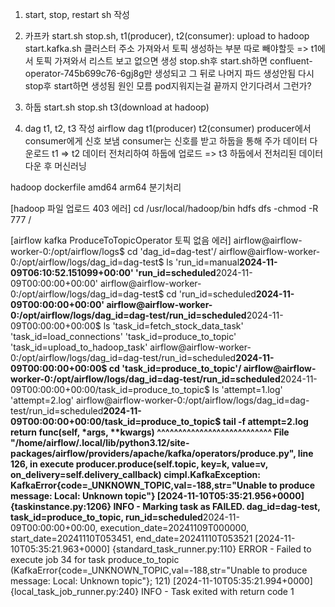 1. start, stop, restart sh 작성

2. 카프카 start.sh stop.sh, t1(producer), t2(consumer): upload to hadoop
   start.kafka.sh 클러스터 주소 가져와서 토픽 생성하는 부분 따로 빼야할듯
   => t1에서 토픽 가져와서 리스트 보고 없으면 생성
   stop.sh후 start.sh하면 confluent-operator-745b699c76-6gj8g만 생성되고 그 뒤로 나머지 파드 생성안됨 다시 stop후 start하면 생성됨 원인 모름 pod지워지는걸 끝까지 안기다려서 그런가?

3. 하둡 start.sh stop.sh t3(download at hadoop)

4. dag t1, t2, t3 작성
   airflow dag t1(producer) t2(consumer)
   producer에서 consumer에게 신호 보냄
   consumer는 신호를 받고 하둡을 통해 주가 데이터 다운로드
   t1 => t2 데이터 전처리하여 하둡에 업로드 => t3 하둡에서 전처리된 데이터 다운 후 머신러닝

hadoop dockerfile amd64 arm64 분기처리

[hadoop 파일 업로드 403 에러]
cd /usr/local/hadoop/bin
hdfs dfs -chmod -R 777 /

[airflow kafka ProduceToTopicOperator 토픽 없음 에러]
airflow@airflow-worker-0:/opt/airflow/logs$ cd 'dag_id=dag-test'/
airflow@airflow-worker-0:/opt/airflow/logs/dag_id=dag-test$ ls
'run_id=manual**2024-11-09T06:10:52.151099+00:00' 'run_id=scheduled**2024-11-09T00:00:00+00:00'
airflow@airflow-worker-0:/opt/airflow/logs/dag_id=dag-test$ cd 'run_id=scheduled**2024-11-09T00:00:00+00:00'
airflow@airflow-worker-0:/opt/airflow/logs/dag_id=dag-test/run_id=scheduled**2024-11-09T00:00:00+00:00$ ls
'task_id=fetch_stock_data_task' 'task_id=load_connections' 'task_id=produce_to_topic' 'task_id=upload_to_hadoop_task'
airflow@airflow-worker-0:/opt/airflow/logs/dag_id=dag-test/run_id=scheduled**2024-11-09T00:00:00+00:00$ cd 'task_id=produce_to_topic'/
airflow@airflow-worker-0:/opt/airflow/logs/dag_id=dag-test/run_id=scheduled**2024-11-09T00:00:00+00:00/task_id=produce_to_topic$ ls
'attempt=1.log' 'attempt=2.log'
airflow@airflow-worker-0:/opt/airflow/logs/dag_id=dag-test/run_id=scheduled**2024-11-09T00:00:00+00:00/task_id=produce_to_topic$ tail -f attempt\=2.log
return func(self, \*args, \*\*kwargs)
^^^^^^^^^^^^^^^^^^^^^^^^^^^
File "/home/airflow/.local/lib/python3.12/site-packages/airflow/providers/apache/kafka/operators/produce.py", line 126, in execute
producer.produce(self.topic, key=k, value=v, on_delivery=self.delivery_callback)
cimpl.KafkaException: KafkaError{code=\_UNKNOWN_TOPIC,val=-188,str="Unable to produce message: Local: Unknown topic"}
[2024-11-10T05:35:21.956+0000] {taskinstance.py:1206} INFO - Marking task as FAILED. dag_id=dag-test, task_id=produce_to_topic, run_id=scheduled**2024-11-09T00:00:00+00:00, execution_date=20241109T000000, start_date=20241110T053451, end_date=20241110T053521
[2024-11-10T05:35:21.963+0000] {standard_task_runner.py:110} ERROR - Failed to execute job 34 for task produce_to_topic (KafkaError{code=\_UNKNOWN_TOPIC,val=-188,str="Unable to produce message: Local: Unknown topic"}; 121)
[2024-11-10T05:35:21.994+0000] {local_task_job_runner.py:240} INFO - Task exited with return code 1
